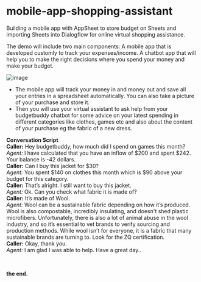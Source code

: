# mobile-app-shopping-assistant
Building a mobile app with AppSheet to store budget on Sheets and importing Sheets into Dialogflow for online virtual shopping assistance.

The demo will include two main components:
A mobile app that is developed customly to track your expenses/income.
A chatbot app that will help you to make the right decisions where you spend your money and make your budget.

![image](https://user-images.githubusercontent.com/10263373/113988037-f033ee80-9846-11eb-90a0-ea945290886f.png)
* The mobile app will track your money in and money out and save all your entries in a spreadsheet automatically. You can also take a picture of your purchase and store it. 
* Then you will use your virtual assistant to ask help from your budgetbuddy chatbot for some advice on your latest spending in different categories like clothes, games etc and also about the content of your purchase eg the fabric of a new dress.

**Conversation Script** </br>
**Caller:**	Hey budgetbuddy, how much did I spend on games this month? </br>
_Agent:_ 	I have calculated that you have an inflow of  $200 and spent $242. Your 
balance is -42 dollars.  </br>
**Caller:** 	Can I buy this jacket for $30? </br>
_Agent:_	You  spent $140 on clothes this month which is $90 above your
budget for this category.  </br>
**Caller:** 	That’s alright. I still want to buy this jacket. </br>
_Agent:_ 	Ok. Can you check what fabric it is made of?  </br>
**Caller:** 	It’s made of Wool. </br>
_Agent:_ 	Wool can be a sustainable fabric depending on how it’s produced. </br>
Wool is also compostable, incredibly insulating, and doesn't shed plastic microfibers. Unfortunately, there is also a lot of animal abuse in the wool industry, and so it’s essential to vet brands to verify sourcing and production methods. While wool isn’t for everyone, it is a fabric that many sustainable brands are turning to. Look for the ZQ certification. </br>
**Caller:** 	Okay, thank you. </br>
_Agent:_ 	I am glad I was able to help. Have a great day.. </br>

</br>

**the end.**

